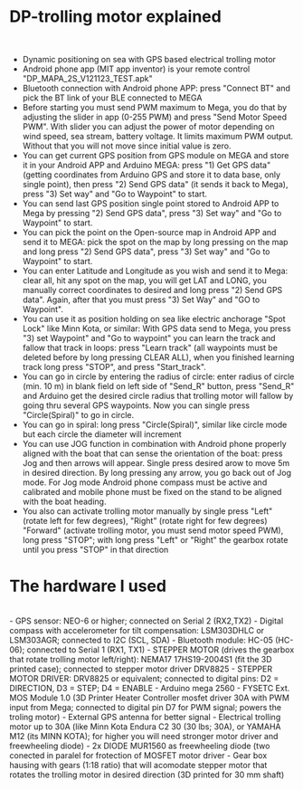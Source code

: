 # DP-trolling motor explained
<br>

- Dynamic positioning on sea with GPS based electrical trolling motor
- Android phone app (MIT app inventor) is your remote control "DP_MAPA_2S_V121123_TEST.apk"
- Bluetooth connection with Android phone APP: press "Connect BT" and pick the BT link of your BLE connected to MEGA
- Before starting you must send PWM maximum to Mega, you do that by adjusting the slider in app (0-255 PWM) and press "Send Motor Speed PWM". With slider you can adjust the power of motor depending on wind speed, sea stream, battery voltage. It limits maximum PWM output. Without that you will not move since initial value is zero.
- You can get current GPS position from GPS module on MEGA and store it in your Android APP and Arduino MEGA: press "1) Get GPS data" (getting coordinates from Arduino GPS and store it to data base, only single point), then press "2) Send GPS data" (it sends it back to Mega), press "3) Set way" and "Go to Waypoint" to start. 
- You can send last GPS position single point stored to Android APP to Mega by pressing "2) Send GPS data", press "3) Set way" and "Go to Waypoint" to start. 
- You can pick the point on the Open-source map in Android APP and send it to MEGA: pick the spot on the map by long pressing on the map and long press "2) Send GPS data", press "3) Set way" and "Go to Waypoint" to start. 
- You can enter Latitude and Longitude as you wish and send it to Mega: clear all, hit any spot on the map, you will get LAT and LONG, you manually correct coordinates to desired and long press "2) Send GPS data". Again, after that you must press "3) Set Way" and "GO to Waypoint".
- You can use it as position holding on sea like electric anchorage "Spot Lock" like Minn Kota, or similar: With GPS data send to Mega, you press "3) set Waypoint" and  "Go to waypoint"
you can learn the track and fallow that track in loops: press "Learn track" (all waypoints must be deleted before by long pressing CLEAR ALL), when you finished learning track long press "STOP", and press "Start_track". 
- You can go in circle by entering the radius of circle: enter radius of circle (min. 10 m) in blank field on left side of "Send_R" button, press "Send_R" and Arduino get the desired circle radius that trolling motor will fallow by going thru several GPS waypoints. Now you can single press "Circle(Spiral)" to go in circle.
- You can go in spiral: long press "Circle(Spiral)", similar like circle mode but each circle the diameter will increment
- You can use JOG function in combination with Android phone properly aligned with the boat that can sense the orientation of the boat: press Jog and then arrows will appear. Single press desired arow to move 5m in desired direction. By long pressing any arrow, you go back out of Jog mode. For Jog mode Android phone compass must be active and calibrated and mobile phone must be fixed on the stand to be aligned with the boat heading. 
- You also can activate trolling motor manually by single press "Left" (rotate left for few degrees), "Right" (rotate right for few degrees) "Forward" (activate trolling motor, you must send motor speed PWM), long press "STOP"; with long press "Left" or "Right" the gearbox rotate until you press "STOP" in that direction

 
# The hardware I used
<br>
- GPS sensor: NEO-6 or higher; connected on Serial 2 (RX2,TX2)
- Digital compass with accelerometer for tilt compensation: LSM303DHLC or LSM303AGR; connected to I2C (SCL, SDA) 
- Bluetooth module: HC-05 (HC-06); connected to Serial 1 (RX1, TX1) 
- STEPPER MOTOR (drives the gearbox that rotate trolling motor left/right): NEMA17 17HS19-2004S1 (fit the 3D printed case); connected to stepper motor driver DRV8825
- STEPPER MOTOR DRIVER: DRV8825 or equivalent; connected to digital pins: D2 = DIRECTION, D3 = STEP; D4 = ENABLE
- Arduino mega 2560 
- FYSETC Ext. MOS Module 1.0 (3D Printer Heater Controller mosfet driver 30A with PWM input from Mega; connected to digital pin D7 for PWM signal; powers the troling motor)
- External GPS antenna for better signal
- Electrical trolling motor up to 30A (like Minn Kota Endura C2 30 (30 lbs; 30A), or YAMAHA M12 (its MINN KOTA); for higher you will need stronger motor driver and freewheeling diode)
- 2x DIODE MUR1560 as freewheeling diode (two conected in paralel for frotection of MOSFET motor driver
- Gear box hausing with gears (1:18 ratio) that will acomodate stepper motor that rotates the trolling motor in desired direction (3D printed for 30 mm shaft)

<br>
